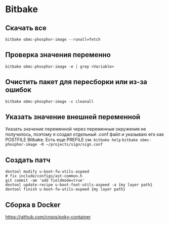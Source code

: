 # Bitbake
## Скачать все
`bitbake obmc-phosphor-image --runall=fetch`
## Проверка значения переменно
`bitbake obmc-phosphor-image -e | grep <Variable>`
## Очистить пакет для пересборки или из-за ошибок
`bitbake obmc-phosphor-image -c cleanall`
## Указать значение внешней переменной
Указать значение переменной через переменные окружения не получилось, поэтому я создал отдельный .conf файл и указываю его как POSTFILE Bitbake. Есть еще PREFILE см. `bitbake help`
`bitbake obmc-phosphor-image -R ~/projects/sign/sign.conf`
## Создать патч
```
devtool modify u-boot-fw-utils-aspeed
# fix include/configs/ast-common.h
git commit -am 'add fieldmode=true'
devtool update-recipe u-boot-foot-utils-aspeed -a {my layer path}
devtool finish u-boot-fw-utils-aspeed {my layer path}
```
## Сборка в Docker
https://github.com/crops/poky-container